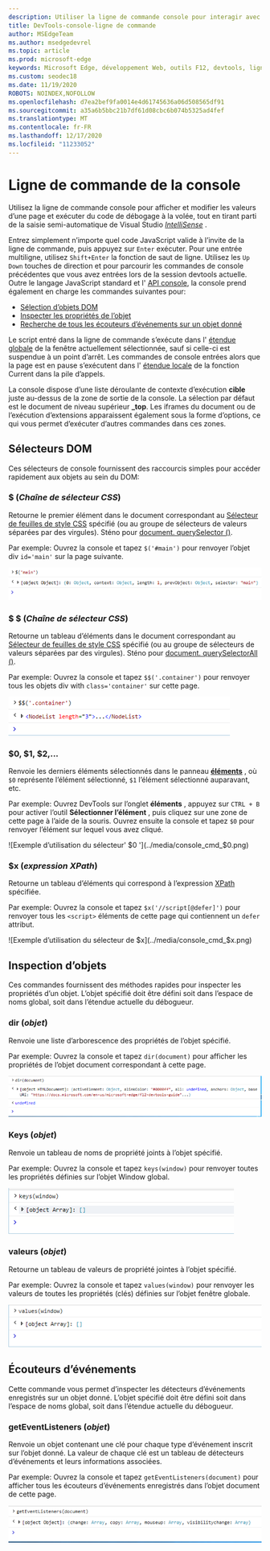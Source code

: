 ```yaml
---
description: Utiliser la ligne de commande console pour interagir avec une page en cours d’exécution
title: DevTools-console-ligne de commande
author: MSEdgeTeam
ms.author: msedgedevrel
ms.topic: article
ms.prod: microsoft-edge
keywords: Microsoft Edge, développement Web, outils F12, devtools, ligne de commande de la console
ms.custom: seodec18
ms.date: 11/19/2020
ROBOTS: NOINDEX,NOFOLLOW
ms.openlocfilehash: d7ea2bef9fa0014e4d61745636a06d508565df91
ms.sourcegitcommit: a35a6b5bbc21b7df61d08cbc6b074b5325ad4fef
ms.translationtype: MT
ms.contentlocale: fr-FR
ms.lasthandoff: 12/17/2020
ms.locfileid: "11233052"
---
```

# Ligne de commande de la console

Utilisez la ligne de commande console pour afficher et modifier les valeurs d’une page et exécuter du code de débogage à la volée, tout en tirant parti de la saisie semi-automatique de Visual Studio [*IntelliSense*](/visualstudio/ide/javascript-intellisense) . 

Entrez simplement n’importe quel code JavaScript valide à l’invite de la ligne de commande, puis appuyez sur `Enter` exécuter. Pour une entrée multiligne, utilisez `Shift+Enter` la fonction de saut de ligne. Utilisez les `Up` `Down` touches de direction et pour parcourir les commandes de console précédentes que vous avez entrées lors de la session devtools actuelle. Outre le langage JavaScript standard et l' [API console](./console-api.md), la console prend également en charge les commandes suivantes pour:

 - [Sélection d’objets DOM](#dom-selectors)
 - [Inspecter les propriétés de l’objet](#object-inspection)
 - [Recherche de tous les écouteurs d’événements sur un objet donné](#event-listeners)

Le script entré dans la ligne de commande s’exécute dans l' [étendue globale](/scripting/javascript/advanced/variable-scope-javascript) de la fenêtre actuellement sélectionnée, sauf si celle-ci est suspendue à un point d’arrêt. Les commandes de console entrées alors que la page est en pause s’exécutent dans l' [étendue locale](/scripting/javascript/advanced/variable-scope-javascript) de la fonction Current dans la pile d’appels.

La console dispose d’une liste déroulante de contexte d’exécution **cible** juste au-dessus de la zone de sortie de la console. La sélection par défaut est le document de niveau supérieur **_top**. Les iframes du document ou de l’exécution d’extensions apparaissent également sous la forme d’options, ce qui vous permet d’exécuter d’autres commandes dans ces zones.

## Sélecteurs DOM
Ces sélecteurs de console fournissent des raccourcis simples pour accéder rapidement aux objets au sein du DOM:

### $ (*Chaîne de sélecteur CSS*)
Retourne le premier élément dans le document correspondant au [Sélecteur de feuilles de style CSS](https://developer.mozilla.org/docs/Learn/CSS/Introduction_to_CSS/Selectors)  spécifié (ou au groupe de sélecteurs de valeurs séparées par des virgules). Sténo pour [document. querySelector ()](https://developer.mozilla.org/docs/Web/API/Document/querySelector).

Par exemple: Ouvrez la console et tapez `$('#main')` pour renvoyer l’objet div `id='main'` sur la page suivante.

![Exemple d’utilisation du sélecteur' $ '](../media/console_cmd_$.png)

### $ $ (*Chaîne de sélecteur CSS*)
Retourne un tableau d’éléments dans le document correspondant au [Sélecteur de feuilles de style CSS](https://developer.mozilla.org/docs/Learn/CSS/Introduction_to_CSS/Selectors)  spécifié (ou au groupe de sélecteurs de valeurs séparées par des virgules). Sténo pour [document. querySelectorAll ()](https://developer.mozilla.org/docs/Web/API/Document/querySelectorAll).

Par exemple: Ouvrez la console et tapez `$$('.container')` pour renvoyer tous les objets div with `class='container'` sur cette page.

![Exemple d’utilisation du sélecteur' $ $ '](../media/console_cmd_$$.png)

### $0, $1, $2,...
Renvoie les derniers éléments sélectionnés dans le panneau [**éléments**](../elements.md) , où `$0` représente l’élément sélectionné, `$1` l’élément sélectionné auparavant, etc.

Par exemple: Ouvrez DevTools sur l’onglet **éléments** , appuyez sur `CTRL + B` pour activer l’outil **Sélectionner l’élément** , puis cliquez sur une zone de cette page à l’aide de la souris. Ouvrez ensuite la console et tapez `$0` pour renvoyer l’élément sur lequel vous avez cliqué.

![Exemple d’utilisation du sélecteur' $0 '](../media/console_cmd_$0.png)

### $x (*expression XPath*)
Retourne un tableau d’éléments qui correspond à l’expression [XPath](https://developer.mozilla.org/docs/Introduction_to_using_XPath_in_JavaScript) spécifiée. 

Par exemple: Ouvrez la console et tapez `$x('//script[@defer]')` pour renvoyer tous les `<script>` éléments de cette page qui contiennent un `defer` attribut.

![Exemple d’utilisation du sélecteur de $x](../media/console_cmd_$x.png)

## Inspection d’objets

Ces commandes fournissent des méthodes rapides pour inspecter les propriétés d’un objet. L’objet spécifié doit être défini soit dans l’espace de noms global, soit dans l’étendue actuelle du débogueur.

### dir (*objet*)
Renvoie une liste d’arborescence des propriétés de l’objet spécifié.

Par exemple: Ouvrez la console et tapez `dir(document)` pour afficher les propriétés de l’objet document correspondant à cette page.

![Exemple d’utilisation de la méthode dir](../media/console_cmd_dir.png)

### Keys (*objet*)
Renvoie un tableau de noms de propriété joints à l’objet spécifié.

Par exemple: Ouvrez la console et tapez `keys(window)` pour renvoyer toutes les propriétés définies sur l’objet Window global.

![Exemple d’utilisation de la méthode «Keys»](../media/console_cmd_keys.png)

### valeurs (*objet*)
Retourne un tableau de valeurs de propriété jointes à l’objet spécifié.

Par exemple: Ouvrez la console et tapez `values(window)` pour renvoyer les valeurs de toutes les propriétés (clés) définies sur l’objet fenêtre globale.

![Exemple d’utilisation de la méthode «values»](../media/console_cmd_values.png)

## Écouteurs d’événements

Cette commande vous permet d’inspecter les détecteurs d’événements enregistrés sur un objet donné. L’objet spécifié doit être défini soit dans l’espace de noms global, soit dans l’étendue actuelle du débogueur.

### getEventListeners (*objet*)
Renvoie un objet contenant une clé pour chaque type d’événement inscrit sur l’objet donné. La valeur de chaque clé est un tableau de détecteurs d’événements et leurs informations associées. 

Par exemple: Ouvrez la console et tapez `getEventListeners(document)` pour afficher tous les écouteurs d’événements enregistrés dans l’objet document de cette page.

![Exemple d’utilisation de la méthode «getEventListeners»](../media/console_cmd_getEventListeners.png)
